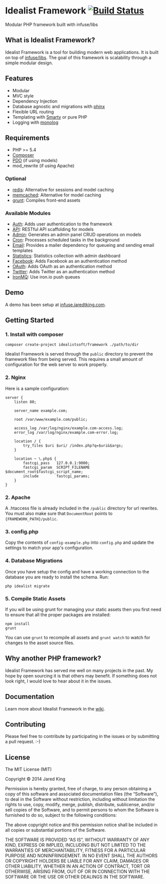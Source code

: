 Idealist Framework [![Build Status](https://travis-ci.org/idealistsoft/framework.png?branch=master)](https://travis-ci.org/idealistsoft/framework)
=====

Modular PHP framework built with infuse/libs

## What is Idealist Framework?

Idealist Framework is a tool for building modern web applications. It is built on top of [infuse/libs](https://github.com/jaredtking/infuse-libs). The goal of this framework is scalability through a simple modular design.

## Features

- Modular
- MVC style
- Dependency Injection
- Database agnostic and migrations with [phinx](http://phinx.org)
- Flexible URL routing
- Templating with [Smarty](http://smarty.net) or pure PHP
- Logging with [monolog](https://github.com/Seldaek/monolog)

## Requirements

- PHP >= 5.4
- [Composer](http://getcomposer.org)
- [PDO](http://php.net/manual/en/book.pdo.php) (if using models)
- mod_rewrite (if using Apache)

### Optional

- [redis](http://redis.io/): Alternative for sessions and model caching
- [memcached](http://www.memcached.org/): Alternative for model caching
- [grunt](http://gruntjs.com/): Compiles front-end assets

### Available Modules

- [Auth](https://github.com/idealistsoft/framework-auth): Adds user authentication to the framework
- [API](https://github.com/idealistsoft/framework-api): RESTful API scaffolding for models
- [Admin](https://github.com/idealistsoft/framework-admin): Generates an admin panel CRUD operations on models
- [Cron](https://github.com/idealistsoft/framework-cron): Processes scheduled tasks in the background
- [Email](https://github.com/idealistsoft/framework-email): Provides a mailer dependency for queueing and sending email templates
- [Statistics](https://github.com/idealistsoft/framework-statistics): Statistics collection with admin dashboard
- [Facebook](https://github.com/jaredtking/infuse-facebook): Adds Facebook as an authentication method
- [OAuth](https://github.com/jaredtking/infuse-oauth): Adds OAuth as an authentication method
- [Twitter](https://github.com/jaredtking/infuse-twitter): Adds Twitter as an authentication method
- [IronMQ](https://github.com/idealistsoft/framework-iron-mq): Use iron.io push queues

## Demo

A demo has been setup at [infuse.jaredtking.com](http://infuse.jaredtking.com).

## Getting Started

### 1. Install with composer

```
composer create-project idealistsoft/framework ./path/to/dir
```

Idealist Framework is served through the `public` directory to prevent the framework files from being served. This requires a small amount of configuration for the web server to work properly.

### 2. Nginx

Here is a sample configuration:

```nginx
server {
	listen 80;

 	server_name example.com;

	root /var/www/example.com/public;

	access_log /var/log/nginx/example.com-access.log;
	error_log /var/log/nginx/example.com-error.log;
	
	location / {
		try_files $uri $uri/ /index.php?q=$uri&$args;
	}

	location ~ \.php$ {
		fastcgi_pass   127.0.0.1:9000;
		fastcgi_param  SCRIPT_FILENAME  $document_root$fastcgi_script_name;
		include        fastcgi_params;
	}
}
```

### 2. Apache

A .htaccess file is already included in the `/public` directory for url rewrites. You must also make sure that `DocumentRoot` points to `{FRAMEWORK_PATH}/public`.

### 3. config.php

Copy the contents of `config-example.php` into `config.php` and update the settings to match your app's configuration.

### 4. Database Migrations

Once you have setup the config and have a working connection to the database you are ready to install the schema. Run:

```
php idealist migrate
```

### 5. Compile Static Assets

If you will be using grunt for managing your static assets then you first need to ensure that all the proper packages are installed:

```
npm install
grunt
```

You can use `grunt` to recompile all assets and `grunt watch` to watch for changes to the asset source files.

## Why another PHP framework?

Idealist Framework has served me well on many projects in the past. My hope by open sourcing it is that others may benefit. If something does not look right, I would love to hear about it in the issues.

## Documentation

Learn more about Idealist Framework in the [wiki](https://github.com/idealistsoft/framework/wiki).

## Contributing

Please feel free to contribute by participating in the issues or by submitting a pull request. :-)

## License

The MIT License (MIT)

Copyright © 2014 Jared King

Permission is hereby granted, free of charge, to any person obtaining a copy of this software and associated documentation files (the “Software”), to deal in the Software without restriction, including without limitation the rights to use, copy, modify, merge, publish, distribute, sublicense, and/or sell copies of the Software, and to permit persons to whom the Software is furnished to do so, subject to the following conditions:

The above copyright notice and this permission notice shall be included in all copies or substantial portions of the Software.

THE SOFTWARE IS PROVIDED “AS IS”, WITHOUT WARRANTY OF ANY KIND, EXPRESS OR IMPLIED, INCLUDING BUT NOT LIMITED TO THE WARRANTIES OF MERCHANTABILITY, FITNESS FOR A PARTICULAR PURPOSE AND NONINFRINGEMENT. IN NO EVENT SHALL THE AUTHORS OR COPYRIGHT HOLDERS BE LIABLE FOR ANY CLAIM, DAMAGES OR OTHER LIABILITY, WHETHER IN AN ACTION OF CONTRACT, TORT OR OTHERWISE, ARISING FROM, OUT OF OR IN CONNECTION WITH THE SOFTWARE OR THE USE OR OTHER DEALINGS IN THE SOFTWARE.